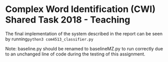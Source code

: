 # Complex Word Identification (CWI) Shared Task 2018 - Teaching

The final implementation of the system described in the report can be seen by running``python3 com4513_classifier.py``

Note: baseline.py should be renamed to baselineMZ.py to run correctly due to an unchanged line of code during the testing of this assignment.
